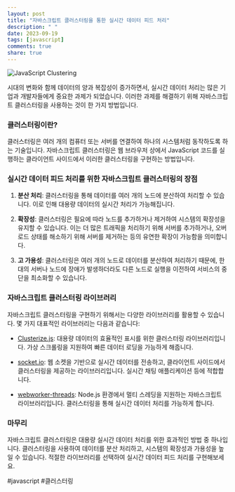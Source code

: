 ```yaml
---
layout: post
title: "자바스크립트 클러스터링을 통한 실시간 데이터 피드 처리"
description: " "
date: 2023-09-19
tags: [javascript]
comments: true
share: true
---
```


![JavaScript Clustering](https://example.com/images/javascript-clustering.jpg)

시대의 변화와 함께 데이터의 양과 복잡성이 증가하면서, 실시간 데이터 처리는 많은 기업과 개발자들에게 중요한 과제가 되었습니다. 이러한 과제를 해결하기 위해 자바스크립트 클러스터링을 사용하는 것이 한 가지 방법입니다.

### 클러스터링이란?

클러스터링은 여러 개의 컴퓨터 또는 서버를 연결하여 하나의 시스템처럼 동작하도록 하는 기술입니다. 자바스크립트 클러스터링은 웹 브라우저 상에서 JavaScript 코드를 실행하는 클라이언트 사이드에서 이러한 클러스터링을 구현하는 방법입니다.

### 실시간 데이터 피드 처리를 위한 자바스크립트 클러스터링의 장점

1. **분산 처리**: 클러스터링을 통해 데이터를 여러 개의 노드에 분산하여 처리할 수 있습니다. 이로 인해 대용량 데이터의 실시간 처리가 가능해집니다.

2. **확장성**: 클러스터링은 필요에 따라 노드를 추가하거나 제거하여 시스템의 확장성을 유지할 수 있습니다. 이는 더 많은 트래픽을 처리하기 위해 서버를 추가하거나, 오버로드 상태를 해소하기 위해 서버를 제거하는 등의 유연한 확장이 가능함을 의미합니다.

3. **고 가용성**: 클러스터링은 여러 개의 노드로 데이터를 분산하여 처리하기 때문에, 한 대의 서버나 노드에 장애가 발생하더라도 다른 노드로 실행을 이전하여 서비스의 중단을 최소화할 수 있습니다.

### 자바스크립트 클러스터링 라이브러리

자바스크립트 클러스터링을 구현하기 위해서는 다양한 라이브러리를 활용할 수 있습니다. 몇 가지 대표적인 라이브러리는 다음과 같습니다:

- [Clusterize.js](https://github.com/NeXTs/Clusterize.js): 대용량 데이터의 효율적인 표시를 위한 클러스터링 라이브러리입니다. 가상 스크롤링을 지원하여 빠른 데이터 로딩을 가능하게 해줍니다.

- [socket.io](https://socket.io/): 웹 소켓을 기반으로 실시간 데이터를 전송하고, 클라이언트 사이드에서 클러스터링을 제공하는 라이브러리입니다. 실시간 채팅 애플리케이션 등에 적합합니다.

- [webworker-threads](https://github.com/audreyt/node-webworker-threads): Node.js 환경에서 멀티 스레딩을 지원하는 자바스크립트 라이브러리입니다. 클러스터링을 통해 실시간 데이터 처리를 가능하게 합니다.

### 마무리

자바스크립트 클러스터링은 대용량 실시간 데이터 처리를 위한 효과적인 방법 중 하나입니다. 클러스터링을 사용하여 데이터를 분산 처리하고, 시스템의 확장성과 가용성을 높일 수 있습니다. 적절한 라이브러리를 선택하여 실시간 데이터 피드 처리를 구현해보세요.

#javascript #클러스터링